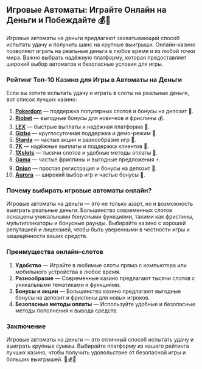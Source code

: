 ## Игровые Автоматы: Играйте Онлайн на Деньги и Побеждайте 💰🎲

Игровые автоматы на деньги предлагают захватывающий способ испытать удачу и получить шанс на крупные выигрыши. Онлайн-казино позволяют играть на реальные деньги в любое время и из любой точки мира. Важно выбрать надёжную платформу, которая предоставляет широкий выбор автоматов и безопасные условия для игры.

### Рейтинг Топ-10 Казино для Игры в Автоматы на Деньги

Если вы хотите испытать удачу и играть в слоты на реальные деньги, вот список лучших казино:

1. **[Pokerdom](https://brandplay.link/4k77v2yx)** — поддержка популярных слотов и бонусы на депозит 🎲.
2. **[Riobet](https://brandplay.link/7xBLTPyj)** — выгодные бонусы для новичков и фриспины 💰.
3. **[LEX](https://brandplay.link/zW4hdDFV)** — быстрые выплаты и надёжная платформа 🎉.
4. **[Gizbo](https://brandplay.link/bprXw4YV)** — круглосуточная поддержка и демо-режим 🎁.
5. **[Starda](https://brandplay.link/fB7xwRFL)** — частые акции и разнообразие игр 🎈.
6. **[7K](https://brandplay.link/BvQyFShp)** — надёжные выплаты и поддержка клиентов 🎯.
7. **[1Xslots](https://brandplay.link/hSB1khtr)** — тысячи слотов и удобные методы оплаты 🌟.
8. **[Gama](https://brandplay.link/j6NMKsDz)** — частые фриспины и выгодные предложения ⚡.
9. **[Onion](https://brandplay.link/zBGRVpQ9)** — простая регистрация и бонусы на депозит 🎰.
10. **[Aurora](https://10trafic-stat2.com/click/668546556bcc6313411604bd/6766/13032/subaccount)** — широкий выбор игр и частые бонусы 💎.

### Почему выбирать игровые автоматы онлайн?

Игровые автоматы на деньги — это не только азарт, но и возможность выиграть реальные деньги. Большинство современных слотов оснащены уникальными бонусными функциями, такими как фриспины, мультипликаторы и бонусные раунды. Выбирайте казино с хорошей репутацией и лицензией, чтобы быть уверенными в честности игры и защищённости ваших средств.

### Преимущества онлайн-слотов

1. **Удобство** — Играйте в любимые слоты прямо с компьютера или мобильного устройства в любое время.
2. **Разнообразие** — Современные казино предлагают тысячи слотов с уникальными тематиками и функциями.
3. **Бонусы и акции** — Большинство казино предлагают выгодные бонусы на депозит и фриспины для новых игроков.
4. **Безопасные методы оплаты** — Используйте удобные и безопасные методы пополнения и вывода средств.

### Заключение

Игровые автоматы на деньги — это отличный способ испытать удачу и выиграть крупные суммы. Выбирайте платформу из нашего рейтинга лучших казино, чтобы получить удовольствие от безопасной игры и больших выигрышей. 🎉💰🎰
